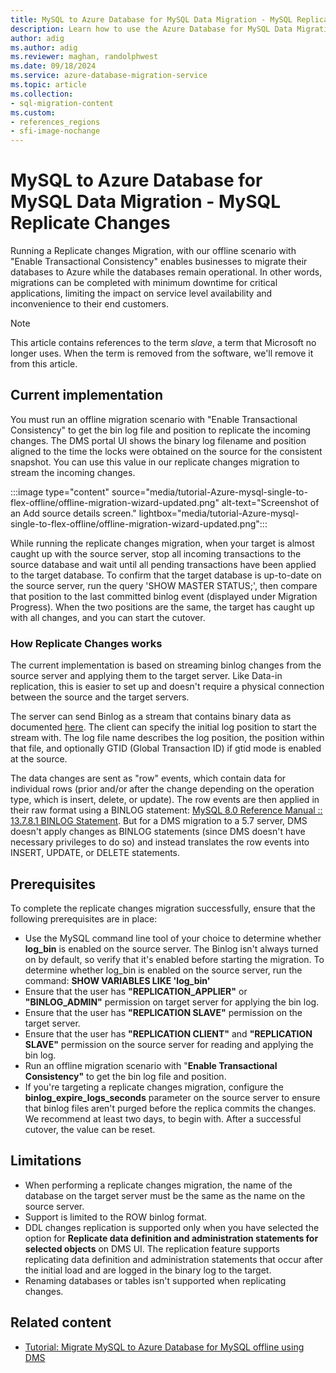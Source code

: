 ```yaml
---
title: MySQL to Azure Database for MySQL Data Migration - MySQL Replicate Changes
description: Learn how to use the Azure Database for MySQL Data Migration - MySQL Replicate Changes
author: adig
ms.author: adig
ms.reviewer: maghan, randolphwest
ms.date: 09/18/2024
ms.service: azure-database-migration-service
ms.topic: article
ms.collection:
- sql-migration-content
ms.custom:
- references_regions
- sfi-image-nochange
---
```


# MySQL to Azure Database for MySQL Data Migration - MySQL Replicate Changes

Running a Replicate changes Migration, with our offline scenario with "Enable Transactional Consistency" enables businesses to migrate their databases to Azure while the databases remain operational. In other words, migrations can be completed with minimum downtime for critical applications, limiting the impact on service level availability and inconvenience to their end customers.

> [!NOTE]  
> This article contains references to the term *slave*, a term that Microsoft no longer uses. When the term is removed from the software, we'll remove it from this article.

## Current implementation

You must run an offline migration scenario with "Enable Transactional Consistency" to get the bin log file and position to replicate the incoming changes. The DMS portal UI shows the binary log filename and position aligned to the time the locks were obtained on the source for the consistent snapshot. You can use this value in our replicate changes migration to stream the incoming changes.

:::image type="content" source="media/tutorial-Azure-mysql-single-to-flex-offline/offline-migration-wizard-updated.png" alt-text="Screenshot of an Add source details screen." lightbox="media/tutorial-Azure-mysql-single-to-flex-offline/offline-migration-wizard-updated.png":::

While running the replicate changes migration, when your target is almost caught up with the source server, stop all incoming transactions to the source database and wait until all pending transactions have been applied to the target database. To confirm that the target database is up-to-date on the source server, run the query 'SHOW MASTER STATUS;', then compare that position to the last committed binlog event (displayed under Migration Progress). When the two positions are the same, the target has caught up with all changes, and you can start the cutover.

### How Replicate Changes works

The current implementation is based on streaming binlog changes from the source server and applying them to the target server. Like Data-in replication, this is easier to set up and doesn't require a physical connection between the source and the target servers.

The server can send Binlog as a stream that contains binary data as documented [here](https://dev.mysql.com/doc/dev/mysql-server/latest/page_protocol_replication.html). The client can specify the initial log position to start the stream with. The log file name describes the log position, the position within that file, and optionally GTID (Global Transaction ID) if gtid mode is enabled at the source.

The data changes are sent as "row" events, which contain data for individual rows (prior and/or after the change depending on the operation type, which is insert, delete, or update). The row events are then applied in their raw format using a BINLOG statement: [MySQL 8.0 Reference Manual :: 13.7.8.1 BINLOG Statement](https://dev.mysql.com/doc/refman/8.0/en/binlog.html). But for a DMS migration to a 5.7 server, DMS doesn't apply changes as BINLOG statements (since DMS doesn't have necessary privileges to do so) and instead translates the row events into INSERT, UPDATE, or DELETE statements.

## Prerequisites

To complete the replicate changes migration successfully, ensure that the following prerequisites are in place:

- Use the MySQL command line tool of your choice to determine whether **log_bin** is enabled on the source server. The Binlog isn't always turned on by default, so verify that it's enabled before starting the migration. To determine whether log_bin is enabled on the source server, run the command: **SHOW VARIABLES LIKE 'log_bin'**
- Ensure that the user has **"REPLICATION_APPLIER"** or **"BINLOG_ADMIN"** permission on target server for applying the bin log.
- Ensure that the user has **"REPLICATION SLAVE"** permission on the target server.
- Ensure that the user has **"REPLICATION CLIENT"** and **"REPLICATION SLAVE"** permission on the source server for reading and applying the bin log.
- Run an offline migration scenario with "**Enable Transactional Consistency"** to get the bin log file and position.
- If you're targeting a replicate changes migration, configure the **binlog_expire_logs_seconds** parameter on the source server to ensure that binlog files aren't purged before the replica commits the changes. We recommend at least two days, to begin with. After a successful cutover, the value can be reset.

## Limitations

- When performing a replicate changes migration, the name of the database on the target server must be the same as the name on the source server.
- Support is limited to the ROW binlog format.
- DDL changes replication is supported only when you have selected the option for **Replicate data definition and administration statements for selected objects** on DMS UI. The replication feature supports replicating data definition and administration statements that occur after the initial load and are logged in the binary log to the target.
- Renaming databases or tables isn't supported when replicating changes.

## Related content

- [Tutorial: Migrate MySQL to Azure Database for MySQL offline using DMS](tutorial-mysql-azure-mysql-offline-portal.md)
